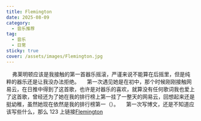 ```yaml
---
title: Flemington
date: 2025-08-09
category:
  - 音乐推荐
tag:
  - 音乐
  - 日常
sticky: true
cover: /assets/images/Flemington.jpg
---
```


<!-- more -->

&nbsp;&nbsp;&nbsp;&nbsp;弗莱明顿应该是我接触的第一首器乐摇滚，严谨来说不能算在后摇里，但是纯粹的器乐还是让我没办法拒绝。
&nbsp;&nbsp;&nbsp;&nbsp;第一次遇见她是在初中，那个时候刚刚接触网易云，在日推中得到了这首歌，也许是对器乐的喜欢，就算没有任何歌词我也爱上了这首歌，曾经还为了她在我的排行榜上第一挂了一整天的网易云，回想起来还是挺幼稚，虽然她现在依然是我的排行榜第一（）。
&nbsp;&nbsp;&nbsp;&nbsp;第一次写博文，还是不知道应该写些什么，那么 123 上链接[Flemington](https://y.music.163.com/m/song?id=1814178805&userid=435351796&dlt=0846)
